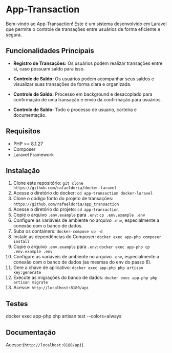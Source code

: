 # App-Transaction

Bem-vindo ao App-Transaction! Este é um sistema desenvolvido em Laravel que permite o controle de transações entre usuários de forma eficiente e segura.

## Funcionalidades Principais

- **Registro de Transações:** Os usuários podem realizar transações entre si, caso possuam saldo para isso.
   
- **Controle de Saldo:** Os usuários podem acompanhar seus saldos e visualizar suas transações de forma clara e organizada.

- **Controle de Saldo:** Processo em background e desacoplado para confirmação de uma transação e envio da confirmação para usuários.

- **Controle de Saldo:** Todo o processo de usuario, carteira e documentação.

## Requisitos

- PHP >= 8.1.27
- Composer
- Laravel Framework

## Instalação

1. Clone este repositório: `git clone https://github.com/rafaeldoria/docker-laravel`
2. Acesse o diretório do docker: `cd app-transaction docker-laravel`
3. Clone o código fonto do projeto de transações: `https://github.com/rafaeldoria/app_transaction`
4. Acesse o diretório do projeto: `cd app-transaction`
5. Copie o arquivo `.env.example` para `.env`: `cp .env.example .env`
6. Configure as variáveis de ambiente no arquivo `.env`, especialmente a conexão com o banco de dados. 
7. Suba os containers: `docker-compose up -d` 
8. Instale as dependências do Composer: `docker exec app-php composer install`
9. Copie o arquivo `.env.example` para `.env`: `docker exec app-php cp .env.example .env`
10. Configure as variáveis de ambiente no arquivo `.env`, especialmente a conexão com o banco de dados (as mesmas do env do passo 6).
11. Gere a chave de aplicativo: `docker exec app-php php artisan key:generate`
12. Execute as migrações do banco de dados: `docker exec app-php php artisan migrate`
13. Acesse: `http://localhost:8180/api`

## Testes

docker exec app-php php artisan test --colors=always

## Documentação

Acesse:(`http://localhost:8180/api`).
